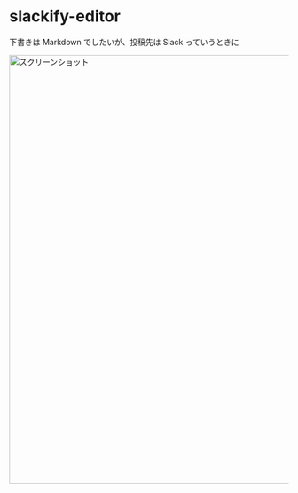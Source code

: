 # slackify-editor

下書きは Markdown でしたいが、投稿先は Slack っていうときに

<img width="774" alt="スクリーンショット" src="https://user-images.githubusercontent.com/29904/159862903-527345f6-d99c-4cca-a05f-b757e158e9d8.png">
